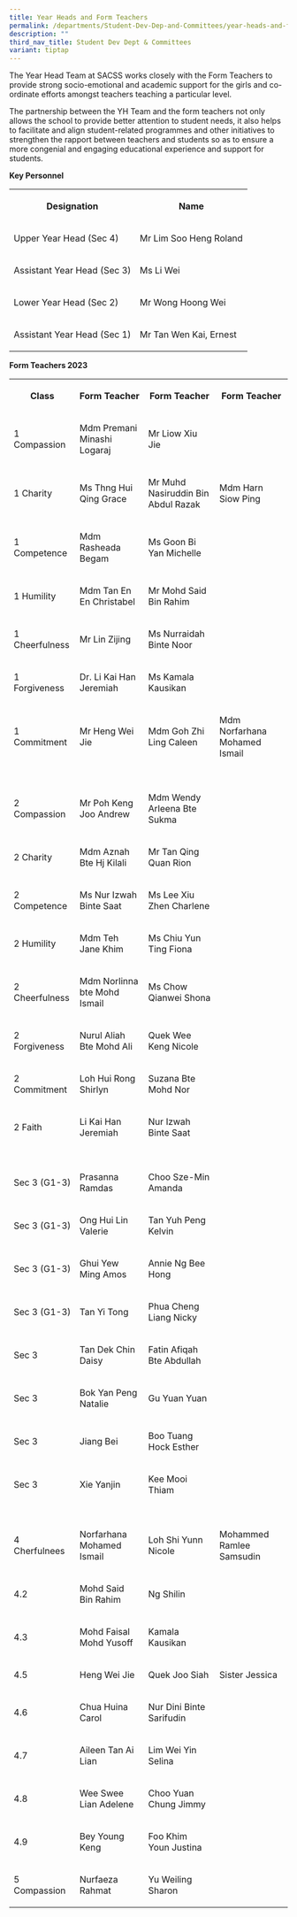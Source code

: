 ```yaml
---
title: Year Heads and Form Teachers
permalink: /departments/Student-Dev-Dep-and-Committees/year-heads-and-form-teachers/
description: ""
third_nav_title: Student Dev Dept & Committees
variant: tiptap
---
```

<p>The Year Head Team at SACSS works closely with the Form Teachers to provide
strong socio-emotional and academic support for the girls and co-ordinate
efforts amongst teachers teaching a particular level.</p>
<p>The partnership between the YH Team and the form teachers not only allows
the school to provide better attention to student needs, it also helps
to facilitate and align student-related programmes and other initiatives
to strengthen the rapport between teachers and students so as to ensure
a more congenial and engaging educational experience and support for students.</p>
<p><strong>Key Personnel</strong>
</p>
<table>
<tbody>
<tr>
<th rowspan="1" colspan="1">
<p>Designation</p>
</th>
<th rowspan="1" colspan="1">
<p>Name</p>
</th>
</tr>
<tr>
<td rowspan="1" colspan="1">
<p>Upper Year Head (Sec 4)</p>
</td>
<td rowspan="1" colspan="1">
<p>Mr Lim Soo Heng Roland</p>
</td>
</tr>
<tr>
<td rowspan="1" colspan="1">
<p>Assistant Year Head (Sec 3)</p>
</td>
<td rowspan="1" colspan="1">
<p>Ms Li Wei</p>
</td>
</tr>
<tr>
<td rowspan="1" colspan="1">
<p>Lower Year Head (Sec 2)</p>
</td>
<td rowspan="1" colspan="1">
<p>Mr Wong Hoong Wei</p>
</td>
</tr>
<tr>
<td rowspan="1" colspan="1">
<p>Assistant Year Head (Sec 1)</p>
</td>
<td rowspan="1" colspan="1">
<p>Mr Tan Wen Kai, Ernest</p>
</td>
</tr>
</tbody>
</table>
<p><strong>Form Teachers 2023</strong>
</p>
<table>
<tbody>
<tr>
<th rowspan="1" colspan="1">
<p><strong>Class</strong>
</p>
</th>
<th rowspan="1" colspan="1">
<p><strong>Form Teacher</strong>
</p>
</th>
<th rowspan="1" colspan="1">
<p><strong>Form Teacher</strong>
</p>
</th>
<th rowspan="1" colspan="1">
<p><strong>Form Teacher</strong>
</p>
</th>
</tr>
<tr>
<td rowspan="1" colspan="1">
<p>1 Compassion</p>
</td>
<td rowspan="1" colspan="1">
<p>Mdm Premani Minashi Logaraj</p>
</td>
<td rowspan="1" colspan="1">
<p>Mr Liow Xiu Jie</p>
</td>
<td rowspan="1" colspan="1">
<p></p>
</td>
</tr>
<tr>
<td rowspan="1" colspan="1">
<p>1 Charity</p>
</td>
<td rowspan="1" colspan="1">
<p>Ms Thng Hui Qing Grace</p>
</td>
<td rowspan="1" colspan="1">
<p>Mr Muhd Nasiruddin Bin Abdul Razak</p>
</td>
<td rowspan="1" colspan="1">
<p>Mdm Harn Siow Ping</p>
</td>
</tr>
<tr>
<td rowspan="1" colspan="1">
<p>1 Competence</p>
</td>
<td rowspan="1" colspan="1">
<p>Mdm Rasheada Begam</p>
</td>
<td rowspan="1" colspan="1">
<p>Ms Goon Bi Yan Michelle</p>
</td>
<td rowspan="1" colspan="1">
<p></p>
</td>
</tr>
<tr>
<td rowspan="1" colspan="1">
<p>1 Humility</p>
</td>
<td rowspan="1" colspan="1">
<p>Mdm Tan En En Christabel</p>
</td>
<td rowspan="1" colspan="1">
<p>Mr Mohd Said Bin Rahim</p>
</td>
<td rowspan="1" colspan="1">
<p></p>
</td>
</tr>
<tr>
<td rowspan="1" colspan="1">
<p>1 Cheerfulness</p>
</td>
<td rowspan="1" colspan="1">
<p>Mr Lin Zijing</p>
</td>
<td rowspan="1" colspan="1">
<p>Ms Nurraidah Binte Noor</p>
</td>
<td rowspan="1" colspan="1">
<p></p>
</td>
</tr>
<tr>
<td rowspan="1" colspan="1">
<p>1 Forgiveness</p>
</td>
<td rowspan="1" colspan="1">
<p>Dr. Li Kai Han Jeremiah</p>
</td>
<td rowspan="1" colspan="1">
<p>Ms Kamala Kausikan</p>
</td>
<td rowspan="1" colspan="1">
<p></p>
</td>
</tr>
<tr>
<td rowspan="1" colspan="1">
<p>1 Commitment</p>
</td>
<td rowspan="1" colspan="1">
<p>Mr Heng Wei Jie</p>
</td>
<td rowspan="1" colspan="1">
<p>Mdm Goh Zhi Ling Caleen</p>
</td>
<td rowspan="1" colspan="1">
<p>Mdm Norfarhana Mohamed Ismail</p>
</td>
</tr>
<tr>
<td rowspan="1" colspan="1">
<p></p>
</td>
<td rowspan="1" colspan="1">
<p></p>
</td>
<td rowspan="1" colspan="1">
<p></p>
</td>
<td rowspan="1" colspan="1">
<p></p>
</td>
</tr>
<tr>
<td rowspan="1" colspan="1">
<p>2 Compassion</p>
</td>
<td rowspan="1" colspan="1">
<p>Mr Poh Keng Joo Andrew</p>
</td>
<td rowspan="1" colspan="1">
<p>Mdm Wendy Arleena Bte Sukma</p>
</td>
<td rowspan="1" colspan="1">
<p></p>
</td>
</tr>
<tr>
<td rowspan="1" colspan="1">
<p>2 Charity</p>
</td>
<td rowspan="1" colspan="1">
<p>Mdm Aznah Bte Hj Kilali</p>
</td>
<td rowspan="1" colspan="1">
<p>Mr Tan Qing Quan Rion</p>
</td>
<td rowspan="1" colspan="1">
<p></p>
</td>
</tr>
<tr>
<td rowspan="1" colspan="1">
<p>2 Competence</p>
</td>
<td rowspan="1" colspan="1">
<p>Ms Nur Izwah Binte Saat</p>
</td>
<td rowspan="1" colspan="1">
<p>Ms Lee Xiu Zhen Charlene</p>
</td>
<td rowspan="1" colspan="1">
<p></p>
</td>
</tr>
<tr>
<td rowspan="1" colspan="1">
<p>2 Humility</p>
</td>
<td rowspan="1" colspan="1">
<p>Mdm Teh Jane Khim</p>
</td>
<td rowspan="1" colspan="1">
<p>Ms Chiu Yun Ting Fiona</p>
</td>
<td rowspan="1" colspan="1">
<p></p>
</td>
</tr>
<tr>
<td rowspan="1" colspan="1">
<p>2 Cheerfulness</p>
</td>
<td rowspan="1" colspan="1">
<p>Mdm Norlinna bte Mohd Ismail</p>
</td>
<td rowspan="1" colspan="1">
<p>Ms Chow Qianwei Shona</p>
</td>
<td rowspan="1" colspan="1">
<p></p>
</td>
</tr>
<tr>
<td rowspan="1" colspan="1">
<p>2 Forgiveness</p>
</td>
<td rowspan="1" colspan="1">
<p>Nurul Aliah Bte Mohd Ali</p>
</td>
<td rowspan="1" colspan="1">
<p>Quek Wee Keng Nicole</p>
</td>
<td rowspan="1" colspan="1">
<p></p>
</td>
</tr>
<tr>
<td rowspan="1" colspan="1">
<p>2 Commitment</p>
</td>
<td rowspan="1" colspan="1">
<p>Loh Hui Rong Shirlyn</p>
</td>
<td rowspan="1" colspan="1">
<p>Suzana Bte Mohd Nor</p>
</td>
<td rowspan="1" colspan="1">
<p></p>
</td>
</tr>
<tr>
<td rowspan="1" colspan="1">
<p>2 Faith</p>
</td>
<td rowspan="1" colspan="1">
<p>Li Kai Han Jeremiah</p>
</td>
<td rowspan="1" colspan="1">
<p>Nur Izwah Binte Saat</p>
</td>
<td rowspan="1" colspan="1">
<p></p>
</td>
</tr>
<tr>
<td rowspan="1" colspan="1">
<p></p>
</td>
<td rowspan="1" colspan="1">
<p></p>
</td>
<td rowspan="1" colspan="1">
<p></p>
</td>
<td rowspan="1" colspan="1">
<p></p>
</td>
</tr>
<tr>
<td rowspan="1" colspan="1">
<p>Sec 3 (G1-3)</p>
</td>
<td rowspan="1" colspan="1">
<p>Prasanna Ramdas</p>
</td>
<td rowspan="1" colspan="1">
<p>Choo Sze-Min Amanda</p>
</td>
<td rowspan="1" colspan="1">
<p></p>
</td>
</tr>
<tr>
<td rowspan="1" colspan="1">
<p>Sec 3 (G1-3)</p>
</td>
<td rowspan="1" colspan="1">
<p>Ong Hui Lin Valerie</p>
</td>
<td rowspan="1" colspan="1">
<p>Tan Yuh Peng Kelvin</p>
</td>
<td rowspan="1" colspan="1">
<p></p>
</td>
</tr>
<tr>
<td rowspan="1" colspan="1">
<p>Sec 3 (G1-3)</p>
</td>
<td rowspan="1" colspan="1">
<p>Ghui Yew Ming Amos</p>
</td>
<td rowspan="1" colspan="1">
<p>Annie Ng Bee Hong</p>
</td>
<td rowspan="1" colspan="1">
<p></p>
</td>
</tr>
<tr>
<td rowspan="1" colspan="1">
<p>Sec 3 (G1-3)</p>
</td>
<td rowspan="1" colspan="1">
<p>Tan Yi Tong</p>
</td>
<td rowspan="1" colspan="1">
<p>Phua Cheng Liang Nicky</p>
</td>
<td rowspan="1" colspan="1">
<p></p>
</td>
</tr>
<tr>
<td rowspan="1" colspan="1">
<p>Sec 3</p>
</td>
<td rowspan="1" colspan="1">
<p>Tan Dek Chin Daisy</p>
</td>
<td rowspan="1" colspan="1">
<p>Fatin Afiqah Bte Abdullah</p>
</td>
<td rowspan="1" colspan="1">
<p></p>
</td>
</tr>
<tr>
<td rowspan="1" colspan="1">
<p>Sec 3</p>
</td>
<td rowspan="1" colspan="1">
<p>Bok Yan Peng Natalie</p>
</td>
<td rowspan="1" colspan="1">
<p>Gu Yuan Yuan</p>
</td>
<td rowspan="1" colspan="1">
<p></p>
</td>
</tr>
<tr>
<td rowspan="1" colspan="1">
<p>Sec 3</p>
</td>
<td rowspan="1" colspan="1">
<p>Jiang Bei</p>
</td>
<td rowspan="1" colspan="1">
<p>Boo Tuang Hock Esther</p>
</td>
<td rowspan="1" colspan="1">
<p></p>
</td>
</tr>
<tr>
<td rowspan="1" colspan="1">
<p>Sec 3</p>
</td>
<td rowspan="1" colspan="1">
<p>Xie Yanjin</p>
</td>
<td rowspan="1" colspan="1">
<p>Kee Mooi Thiam</p>
</td>
<td rowspan="1" colspan="1">
<p></p>
</td>
</tr>
<tr>
<td rowspan="1" colspan="1">
<p></p>
</td>
<td rowspan="1" colspan="1">
<p></p>
</td>
<td rowspan="1" colspan="1">
<p></p>
</td>
<td rowspan="1" colspan="1">
<p></p>
</td>
</tr>
<tr>
<td rowspan="1" colspan="1">
<p>4 Cherfulnees</p>
</td>
<td rowspan="1" colspan="1">
<p>Norfarhana Mohamed Ismail</p>
</td>
<td rowspan="1" colspan="1">
<p>Loh Shi Yunn Nicole</p>
</td>
<td rowspan="1" colspan="1">
<p>Mohammed Ramlee Samsudin</p>
</td>
</tr>
<tr>
<td rowspan="1" colspan="1">
<p>4.2</p>
</td>
<td rowspan="1" colspan="1">
<p>Mohd Said Bin Rahim</p>
</td>
<td rowspan="1" colspan="1">
<p>Ng Shilin</p>
</td>
<td rowspan="1" colspan="1">
<p></p>
</td>
</tr>
<tr>
<td rowspan="1" colspan="1">
<p>4.3</p>
</td>
<td rowspan="1" colspan="1">
<p>Mohd Faisal Mohd Yusoff</p>
</td>
<td rowspan="1" colspan="1">
<p>Kamala Kausikan</p>
</td>
<td rowspan="1" colspan="1">
<p></p>
</td>
</tr>
<tr>
<td rowspan="1" colspan="1">
<p>4.5</p>
</td>
<td rowspan="1" colspan="1">
<p>Heng Wei Jie</p>
</td>
<td rowspan="1" colspan="1">
<p>Quek Joo Siah</p>
</td>
<td rowspan="1" colspan="1">
<p>Sister Jessica</p>
</td>
</tr>
<tr>
<td rowspan="1" colspan="1">
<p>4.6</p>
</td>
<td rowspan="1" colspan="1">
<p>Chua Huina Carol</p>
</td>
<td rowspan="1" colspan="1">
<p>Nur Dini Binte Sarifudin</p>
</td>
<td rowspan="1" colspan="1">
<p></p>
</td>
</tr>
<tr>
<td rowspan="1" colspan="1">
<p>4.7</p>
</td>
<td rowspan="1" colspan="1">
<p>Aileen Tan Ai Lian</p>
</td>
<td rowspan="1" colspan="1">
<p>Lim Wei Yin Selina</p>
</td>
<td rowspan="1" colspan="1">
<p></p>
</td>
</tr>
<tr>
<td rowspan="1" colspan="1">
<p>4.8</p>
</td>
<td rowspan="1" colspan="1">
<p>Wee Swee Lian Adelene</p>
</td>
<td rowspan="1" colspan="1">
<p>Choo Yuan Chung Jimmy</p>
</td>
<td rowspan="1" colspan="1">
<p></p>
</td>
</tr>
<tr>
<td rowspan="1" colspan="1">
<p>4.9</p>
</td>
<td rowspan="1" colspan="1">
<p>Bey Young Keng</p>
</td>
<td rowspan="1" colspan="1">
<p>Foo Khim Youn Justina</p>
</td>
<td rowspan="1" colspan="1">
<p></p>
</td>
</tr>
<tr>
<td rowspan="1" colspan="1">
<p>5 Compassion</p>
</td>
<td rowspan="1" colspan="1">
<p>Nurfaeza Rahmat</p>
</td>
<td rowspan="1" colspan="1">
<p>Yu Weiling Sharon</p>
</td>
<td rowspan="1" colspan="1">
<p></p>
</td>
</tr>
</tbody>
</table>
<p></p>